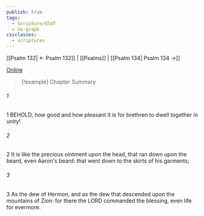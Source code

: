 ```yaml
---
publish: true
tags:
  - Scripture/OldT
  - no-graph
cssclasses:
  - scriptures
---
```

[[Psalm 132| ← Psalm 132]] | [[Psalms]] | [[Psalm 134| Psalm 134 →]]

[Online](https://churchofjesuschrist.org/study/scriptures/ot/ps/133?lang=eng)

>[!example] Chapter Summary
>
###### 1
1 BEHOLD, how good and how pleasant it is for brethren to dwell together in unity!
###### 2
2 It is like the precious ointment upon the head, that ran down upon the beard, even Aaron's beard: that went down to the skirts of his garments;
###### 3
3 As the dew of Hermon, and as the dew that descended upon the mountains of Zion: for there the LORD commanded the blessing, even life for evermore.



